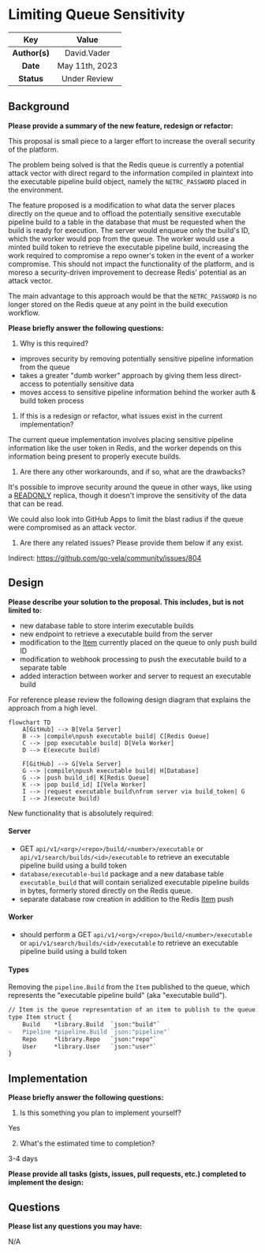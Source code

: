 # Limiting Queue Sensitivity

<!--
The name of this markdown file should:

1. Short and contain no more then 30 characters

2. Contain the date of submission in MM-DD format

3. Clearly state what the proposal is being submitted for
-->

| Key           | Value                                                                                                |
| :-----------: | :--------------------------------------------------------------------------------------------------: |
| **Author(s)** | David.Vader                                                                                          |
| **Date**      | May 11th, 2023                                                                                      |
| **Status**    | Under Review                                                                                         |

<!--
If you're already working with someone, please add them to the proper author/reviewer category.

If not, please leave the reviewer category empty and someone from the Vela team will assign it to themself.

Here is a brief explanation of the different proposal statuses:

1. Reviewed: The proposal is currently under review or has been reviewed.

2. Accepted: The proposal has been accepted and is ready for implementation.

3. In Progress: An accepted proposal is being implemented by actual work.

NOTE: The design is subject to change during this phase.

4. Cancelled: While or before implementation the proposal was cancelled.

NOTE: This can happen for a multitude of reasons.

5. Complete: This feature/change is implemented.
-->

## Background

<!--
This section is intended to describe the new feature, redesign or refactor.
-->

**Please provide a summary of the new feature, redesign or refactor:**

<!--
Provide your description here.
-->

This proposal is small piece to a larger effort to increase the overall security of the platform.

The problem being solved is that the Redis queue is currently a potential attack vector with direct regard to the information compiled in plaintext into the executable pipeline build object, namely the `NETRC_PASSWORD` placed in the environment.

The feature proposed is a modification to what data the server places directly on the queue and to offload the potentially sensitive executable pipeline build to a table in the database that must be requested when the build is ready for execution. The server would enqueue only the build's ID, which the worker would pop from the queue. The worker would use a minted build token to retrieve the executable pipeline build, increasing the work required to compromise a repo owner's token in the event of a worker compromise. This should not impact the functionality of the platform, and is moreso a security-driven improvement to decrease Redis' potential as an attack vector.

The main advantage to this approach would be that the `NETRC_PASSWORD` is no longer stored on the Redis queue at any point in the build execution workflow.


**Please briefly answer the following questions:**

1. Why is this required?

<!-- Answer here -->

* improves security by removing potentially sensitive pipeline information from the queue
* takes a greater "dumb worker" approach by giving them less direct-access to potentially sensitive data
* moves access to sensitive pipeline information behind the worker auth & build token process

1. If this is a redesign or refactor, what issues exist in the current implementation?

<!-- Answer here -->

The current queue implementation involves placing sensitive pipeline information like the user token in Redis, and the worker depends on this information being present to properly execute builds.


1. Are there any other workarounds, and if so, what are the drawbacks?

<!-- Answer here -->

It's possible to improve security around the queue in other ways, like using a [READONLY](https://redis.io/commands/readonly/) replica, though it doesn't improve the sensitivity of the data that can be read.

We could also look into GitHub Apps to limit the blast radius if the queue were compromised as an attack vector.

1. Are there any related issues? Please provide them below if any exist.

<!-- Answer here -->

Indirect: https://github.com/go-vela/community/issues/804

## Design

<!--
This section is intended to explain the solution design for the proposal.

NOTE: If there are no current plans for a solution, please leave this section blank.
-->

**Please describe your solution to the proposal. This includes, but is not limited to:**

* new database table to store interim executable builds
* new endpoint to retrieve a executable build from the server
* modification to the [Item](https://github.com/go-vela/types/blob/main/item.go#L12C1-L18) currently placed on the queue to only push build ID
* modification to webhook processing to push the executable build to a separate table
* added interaction between worker and server to request an executable build

<!-- Answer here -->

For reference please review the following design diagram that explains the approach from a high level.

```mermaid
flowchart TD
    A[GitHub] --> B[Vela Server]
    B --> |compile\npush executable build| C[Redis Queue]
    C --> |pop executable build| D[Vela Worker]
    D --> E(execute build)

    F[GitHub] --> G[Vela Server]
    G --> |compile\npush executable build| H[Database]
    G --> |push build_id| K[Redis Queue]
    K --> |pop build_id| I[Vela Worker]
    I --> |request executable build\nfrom server via build_token| G
    I --> J(execute build)
```

New functionality that is absolutely required:

#### Server

- GET `api/v1/<org>/<repo>/build/<number>/executable` or `api/v1/search/builds/<id>/executable` to retrieve an executable pipeline build using a build token
- `database/executable-build` package and a new database table `executable_build` that will contain serialized executable pipeline builds in bytes, formerly stored directly on the Redis queue.
- separate database row creation in addition to the Redis [Item](https://github.com/go-vela/types/blob/main/item.go#L12C1-L18) push


#### Worker

- should perform a GET `api/v1/<org>/<repo>/build/<number>/executable` or `api/v1/search/builds/<id>/executable` to retrieve an executable pipeline build using a build token

#### Types

Removing the `pipeline.Build` from the `Item` published to the queue, which represents the "executable pipeline build" (aka "executable build").

```diff
// Item is the queue representation of an item to publish to the queue.
type Item struct {
	Build    *library.Build  `json:"build"`
-	Pipeline *pipeline.Build `json:"pipeline"`
	Repo     *library.Repo   `json:"repo"`
	User     *library.User   `json:"user"`
}
```

## Implementation

<!--
This section is intended to explain how the solution will be implemented for the proposal.

NOTE: If there are no current plans for implementation, please leave this section blank.
-->

**Please briefly answer the following questions:**

1. Is this something you plan to implement yourself?

<!-- Answer here -->

Yes

2. What's the estimated time to completion?

<!-- Answer here -->

3-4 days

**Please provide all tasks (gists, issues, pull requests, etc.) completed to implement the design:**

<!-- Answer here -->


## Questions

**Please list any questions you may have:**

<!-- Answer here -->

N/A
